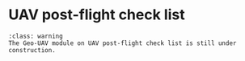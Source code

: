 # UAV post-flight check list
```{admonition} Under construction!
:class: warning
The Geo-UAV module on UAV post-flight check list is still under construction.
```